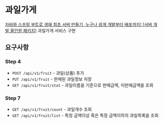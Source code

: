 # 과일가게

[자바와 스프링 부트로 생애 최초 서버 만들기, 누구나 쉽게 개발부터 배포까지! [서버 개발 올인원 패키지]](https://inf.run/Hywa) 과일가게 서비스 구현

## 요구사항

### Step 4

- `POST /api/v1/fruit` - 과일(상품) 추가
- `PUT /api/v1/fruit` - 판매된 과일정보 저장
- `GET /api/v1/fruit/stat` - 과일이름을 기준으로 판매금액, 미판매금액을 조회

### Step 7

- `GET /api/v1/fruit/count` - 과일개수 조회
- `GET /api/v1/fruit/list` - 특정 금액이상 혹은 특정 금액이하의 과일목록을 조회

